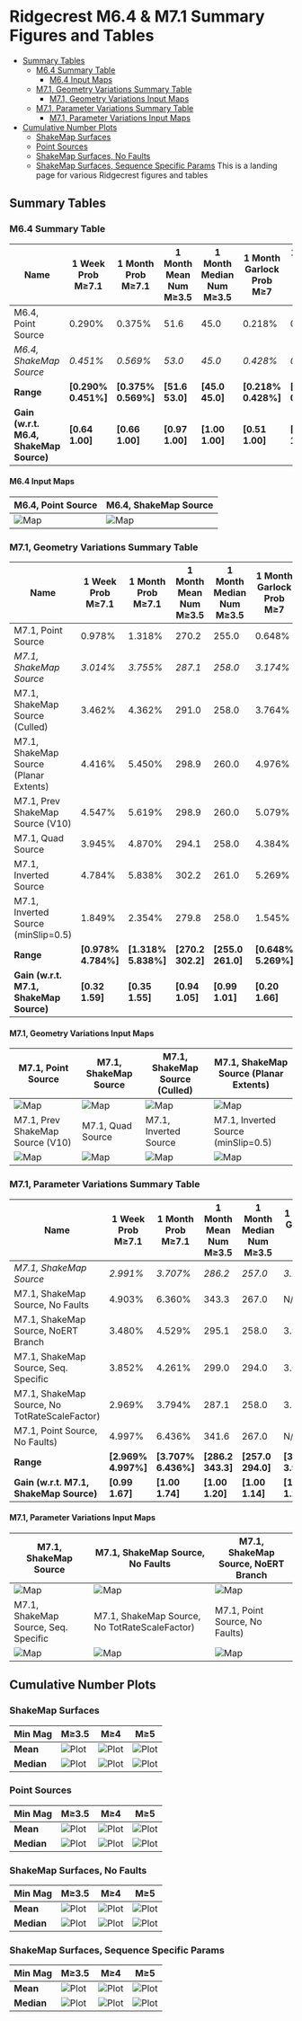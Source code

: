 # Ridgecrest M6.4 & M7.1 Summary Figures and Tables

* [Summary Tables](#summary-tables)
  * [M6.4 Summary Table](#m64-summary-table)
    * [M6.4 Input Maps](#m64-input-maps)
  * [M7.1, Geometry Variations Summary Table](#m71-geometry-variations-summary-table)
    * [M7.1, Geometry Variations Input Maps](#m71-geometry-variations-input-maps)
  * [M7.1, Parameter Variations Summary Table](#m71-parameter-variations-summary-table)
    * [M7.1, Parameter Variations Input Maps](#m71-parameter-variations-input-maps)
* [Cumulative Number Plots](#cumulative-number-plots)
  * [ShakeMap Surfaces](#shakemap-surfaces)
  * [Point Sources](#point-sources)
  * [ShakeMap Surfaces, No Faults](#shakemap-surfaces-no-faults)
  * [ShakeMap Surfaces, Sequence Specific Params](#shakemap-surfaces-sequence-specific-params)
This is a landing page for various Ridgecrest figures and tables

## Summary Tables

### M6.4 Summary Table

| Name | 1 Week Prob M≥7.1 | 1 Month Prob M≥7.1 | 1 Month Mean Num M≥3.5 | 1 Month Median Num M≥3.5 | 1 Month Garlock Prob M≥7 | 1 Month SAF Mojave Prob M≥7 |
|-----|-----|-----|-----|-----|-----|-----|
| M6.4, Point Source | 0.290% | 0.375% | 51.6 | 45.0 | 0.218% | 0.099% |
| *M6.4, ShakeMap Source* | *0.451%* | *0.569%* | *53.0* | *45.0* | *0.428%* | *0.116%* |
| **Range** | **[0.290% 0.451%]** | **[0.375% 0.569%]** | **[51.6 53.0]** | **[45.0 45.0]** | **[0.218% 0.428%]** | **[0.099% 0.116%]** |
| **Gain (w.r.t. M6.4, ShakeMap Source)** | **[0.64 1.00]** | **[0.66 1.00]** | **[0.97 1.00]** | **[1.00 1.00]** | **[0.51 1.00]** | **[0.85 1.00]** |
#### M6.4 Input Maps

| M6.4, Point Source | M6.4, ShakeMap Source |
|-----|-----|
| ![Map](resources/trigger_map_2019_08_20-ComCatM6p4_ci38443183_PointSources-noSpont-full_td-scale1.14.png) | ![Map](resources/trigger_map_2019_08_20-ComCatM6p4_ci38443183_ShakeMapSurface-noSpont-full_td-scale1.14.png) |

### M7.1, Geometry Variations Summary Table

| Name | 1 Week Prob M≥7.1 | 1 Month Prob M≥7.1 | 1 Month Mean Num M≥3.5 | 1 Month Median Num M≥3.5 | 1 Month Garlock Prob M≥7 | 1 Month SAF Mojave Prob M≥7 |
|-----|-----|-----|-----|-----|-----|-----|
| M7.1, Point Source | 0.978% | 1.318% | 270.2 | 255.0 | 0.648% | 0.132% |
| *M7.1, ShakeMap Source* | *3.014%* | *3.755%* | *287.1* | *258.0* | *3.174%* | *0.315%* |
| M7.1, ShakeMap Source (Culled) | 3.462% | 4.362% | 291.0 | 258.0 | 3.764% | 0.363% |
| M7.1, ShakeMap Source (Planar Extents) | 4.416% | 5.450% | 298.9 | 260.0 | 4.976% | 0.434% |
| M7.1, Prev ShakeMap Source (V10) | 4.547% | 5.619% | 298.9 | 260.0 | 5.079% | 0.451% |
| M7.1, Quad Source | 3.945% | 4.870% | 294.1 | 258.0 | 4.384% | 0.432% |
| M7.1, Inverted Source | 4.784% | 5.838% | 302.2 | 261.0 | 5.269% | 0.476% |
| M7.1, Inverted Source (minSlip=0.5) | 1.849% | 2.354% | 279.8 | 258.0 | 1.545% | 0.209% |
| **Range** | **[0.978% 4.784%]** | **[1.318% 5.838%]** | **[270.2 302.2]** | **[255.0 261.0]** | **[0.648% 5.269%]** | **[0.132% 0.476%]** |
| **Gain (w.r.t. M7.1, ShakeMap Source)** | **[0.32 1.59]** | **[0.35 1.55]** | **[0.94 1.05]** | **[0.99 1.01]** | **[0.20 1.66]** | **[0.42 1.51]** |
#### M7.1, Geometry Variations Input Maps

| M7.1, Point Source | M7.1, ShakeMap Source | M7.1, ShakeMap Source (Culled) | M7.1, ShakeMap Source (Planar Extents) |
|-----|-----|-----|-----|
| ![Map](resources/trigger_map_2019_08_20-ComCatM7p1_ci38457511_PointSources-noSpont-full_td-scale1.14.png) | ![Map](resources/trigger_map_2019_09_04-ComCatM7p1_ci38457511_ShakeMapSurfaces.png) | ![Map](resources/trigger_map_2019_09_04-ComCatM7p1_ci38457511_ShakeMapSurfaces_CulledSurface.png) | ![Map](resources/trigger_map_2019_09_03-ComCatM7p1_ci38457511_ShakeMapSurfaces_PlanarExtents.png) |
| M7.1, Prev ShakeMap Source (V10) | M7.1, Quad Source | M7.1, Inverted Source | M7.1, Inverted Source (minSlip=0.5) |
| ![Map](resources/trigger_map_2019_08_30-ComCatM7p1_ci38457511_ShakeMapSurface_Version10.png) | ![Map](resources/trigger_map_2019_07_11-ComCatM7p1_ci38457511_FiniteSurface-noSpont-full_td-scale1.14.png) | ![Map](resources/trigger_map_2019_07_18-ComCatM7p1_ci38457511_InvertedSurface_ShakeMapSurface-noSpont-full_td-scale1.14.png) | ![Map](resources/trigger_map_2019_08_20-ComCatM7p1_ci38457511_InvertedSurface_minSlip0p5_ShakeMapSurface-noSpont-full_td-scale1.14.png) |

### M7.1, Parameter Variations Summary Table

| Name | 1 Week Prob M≥7.1 | 1 Month Prob M≥7.1 | 1 Month Mean Num M≥3.5 | 1 Month Median Num M≥3.5 | 1 Month Garlock Prob M≥7 | 1 Month SAF Mojave Prob M≥7 |
|-----|-----|-----|-----|-----|-----|-----|
| *M7.1, ShakeMap Source* | *2.991%* | *3.707%* | *286.2* | *257.0* | *3.123%* | *0.294%* |
| M7.1, ShakeMap Source, No Faults | 4.903% | 6.360% | 343.3 | 267.0 | N/A | N/A |
| M7.1, ShakeMap Source, NoERT Branch | 3.480% | 4.529% | 295.1 | 258.0 | 3.934% | 0.405% |
| M7.1, ShakeMap Source, Seq. Specific | 3.852% | 4.261% | 299.0 | 294.0 | 3.696% | 0.352% |
| M7.1, ShakeMap Source, No TotRateScaleFactor) | 2.969% | 3.794% | 287.1 | 258.0 | 3.180% | 0.322% |
| M7.1, Point Source, No Faults) | 4.997% | 6.436% | 341.6 | 267.0 | N/A | N/A |
| **Range** | **[2.969% 4.997%]** | **[3.707% 6.436%]** | **[286.2 343.3]** | **[257.0 294.0]** | **[3.123% 3.934%]** | **[0.294% 0.405%]** |
| **Gain (w.r.t. M7.1, ShakeMap Source)** | **[0.99 1.67]** | **[1.00 1.74]** | **[1.00 1.20]** | **[1.00 1.14]** | **[1.00 1.26]** | **[1.00 1.38]** |
#### M7.1, Parameter Variations Input Maps

| M7.1, ShakeMap Source | M7.1, ShakeMap Source, No Faults | M7.1, ShakeMap Source, NoERT Branch |
|-----|-----|-----|
| ![Map](resources/trigger_map_2019_07_16-ComCatM7p1_ci38457511_ShakeMapSurfaces-noSpont-full_td-scale1.14.png) | ![Map](resources/trigger_map_2019_08_20-ComCatM7p1_ci38457511_ShakeMapSurfaces_NoFaults-noSpont-poisson-griddedOnly.png) | ![Map](resources/trigger_map_2019_08_09-ComCatM7p1_ci38457511_ShakeMapSurfaces_NoERT-noSpont-no_ert.png) |
| M7.1, ShakeMap Source, Seq. Specific | M7.1, ShakeMap Source, No TotRateScaleFactor) | M7.1, Point Source, No Faults) |
| ![Map](resources/trigger_map_2019_08_30-ComCatM7p1_ci38457511_MainshockLog10_k_2p3_ShakeMapSurfaces_Log10_k_3p03_p1p15_c0p002.png) | ![Map](resources/trigger_map_2019_09_02-ComCatM7p1_ci38457511_ShakeMapSurfaces_ScaleFactor1p0.png) | ![Map](resources/trigger_map_2019_09_03-ComCatM7p1_ci38457511_PointSources_NoFaults.png) |
## Cumulative Number Plots

### ShakeMap Surfaces

| Min Mag | M&ge;3.5 | M&ge;4 | M&ge;5 |
|-----|-----|-----|-----|
| **Mean** | ![Plot](resources/cumulative_num_shakemap_surfs_m3.5_mean.png) | ![Plot](resources/cumulative_num_shakemap_surfs_m4_mean.png) | ![Plot](resources/cumulative_num_shakemap_surfs_m5_mean.png) |
| **Median** | ![Plot](resources/cumulative_num_shakemap_surfs_m3.5_median.png) | ![Plot](resources/cumulative_num_shakemap_surfs_m4_median.png) | ![Plot](resources/cumulative_num_shakemap_surfs_m5_median.png) |

### Point Sources

| Min Mag | M&ge;3.5 | M&ge;4 | M&ge;5 |
|-----|-----|-----|-----|
| **Mean** | ![Plot](resources/cumulative_num_point_sources_m3.5_mean.png) | ![Plot](resources/cumulative_num_point_sources_m4_mean.png) | ![Plot](resources/cumulative_num_point_sources_m5_mean.png) |
| **Median** | ![Plot](resources/cumulative_num_point_sources_m3.5_median.png) | ![Plot](resources/cumulative_num_point_sources_m4_median.png) | ![Plot](resources/cumulative_num_point_sources_m5_median.png) |

### ShakeMap Surfaces, No Faults

| Min Mag | M&ge;3.5 | M&ge;4 | M&ge;5 |
|-----|-----|-----|-----|
| **Mean** | ![Plot](resources/cumulative_num_shakemap_surfs_no_faults_m3.5_mean.png) | ![Plot](resources/cumulative_num_shakemap_surfs_no_faults_m4_mean.png) | ![Plot](resources/cumulative_num_shakemap_surfs_no_faults_m5_mean.png) |
| **Median** | ![Plot](resources/cumulative_num_shakemap_surfs_no_faults_m3.5_median.png) | ![Plot](resources/cumulative_num_shakemap_surfs_no_faults_m4_median.png) | ![Plot](resources/cumulative_num_shakemap_surfs_no_faults_m5_median.png) |

### ShakeMap Surfaces, Sequence Specific Params

| Min Mag | M&ge;3.5 | M&ge;4 | M&ge;5 |
|-----|-----|-----|-----|
| **Mean** | ![Plot](resources/cumulative_num_seq_specific_m3.5_mean.png) | ![Plot](resources/cumulative_num_seq_specific_m4_mean.png) | ![Plot](resources/cumulative_num_seq_specific_m5_mean.png) |
| **Median** | ![Plot](resources/cumulative_num_seq_specific_m3.5_median.png) | ![Plot](resources/cumulative_num_seq_specific_m4_median.png) | ![Plot](resources/cumulative_num_seq_specific_m5_median.png) |

